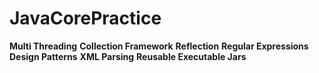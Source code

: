 # JavaCorePractice

**Multi Threading** 
**Collection Framework** 
**Reflection** 
**Regular Expressions** 
**Design Patterns**
**XML Parsing**
**Reusable Executable Jars**
 

